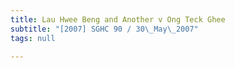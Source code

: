 ```yaml
---
title: Lau Hwee Beng and Another v Ong Teck Ghee
subtitle: "[2007] SGHC 90 / 30\_May\_2007"
tags: null

---
```


